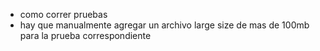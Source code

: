 - como correr pruebas
- hay que manualmente agregar un archivo large size de mas de 100mb para la prueba correspondiente